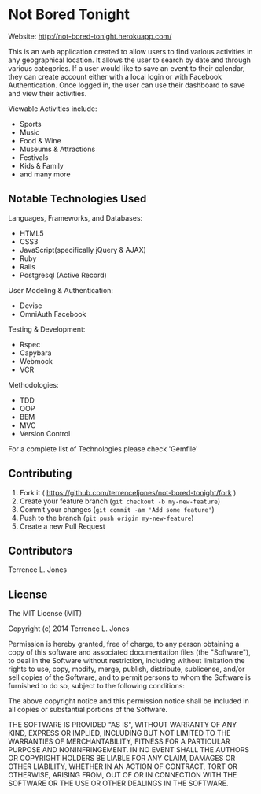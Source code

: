 # Not Bored Tonight

Website: http://not-bored-tonight.herokuapp.com/

This is an web application created to allow users to find various activities in
any geographical location. It allows the user to search by date and through various
categories. If a user would like to save an event to their calendar, they can create
account either with a local login or with
Facebook Authentication. Once logged in, the user can use their dashboard to save
and view their activities.


Viewable Activities include:
  * Sports
  * Music
  * Food & Wine
  * Museums & Attractions
  * Festivals
  * Kids & Family
  * and many more

## Notable Technologies Used

Languages, Frameworks, and Databases:
  * HTML5
  * CSS3
  * JavaScript(specifically jQuery & AJAX)
  * Ruby
  * Rails
  * Postgresql (Active Record)

User Modeling & Authentication:
  * Devise
  * OmniAuth Facebook

Testing & Development:
  * Rspec
  * Capybara
  * Webmock
  * VCR

Methodologies:
  * TDD
  * OOP
  * BEM
  * MVC
  * Version Control

For a complete list of Technologies please check 'Gemfile'

## Contributing

1. Fork it ( https://github.com/terrenceljones/not-bored-tonight/fork )
2. Create your feature branch (`git checkout -b my-new-feature`)
3. Commit your changes (`git commit -am 'Add some feature'`)
4. Push to the branch (`git push origin my-new-feature`)
5. Create a new Pull Request

## Contributors

Terrence L. Jones

## License

The MIT License (MIT)

Copyright (c) 2014 Terrence L. Jones

Permission is hereby granted, free of charge, to any person obtaining a copy
of this software and associated documentation files (the "Software"), to deal
in the Software without restriction, including without limitation the rights
to use, copy, modify, merge, publish, distribute, sublicense, and/or sell
copies of the Software, and to permit persons to whom the Software is
furnished to do so, subject to the following conditions:

The above copyright notice and this permission notice shall be included in
all copies or substantial portions of the Software.

THE SOFTWARE IS PROVIDED "AS IS", WITHOUT WARRANTY OF ANY KIND, EXPRESS OR
IMPLIED, INCLUDING BUT NOT LIMITED TO THE WARRANTIES OF MERCHANTABILITY,
FITNESS FOR A PARTICULAR PURPOSE AND NONINFRINGEMENT. IN NO EVENT SHALL THE
AUTHORS OR COPYRIGHT HOLDERS BE LIABLE FOR ANY CLAIM, DAMAGES OR OTHER
LIABILITY, WHETHER IN AN ACTION OF CONTRACT, TORT OR OTHERWISE, ARISING FROM,
OUT OF OR IN CONNECTION WITH THE SOFTWARE OR THE USE OR OTHER DEALINGS IN
THE SOFTWARE.
